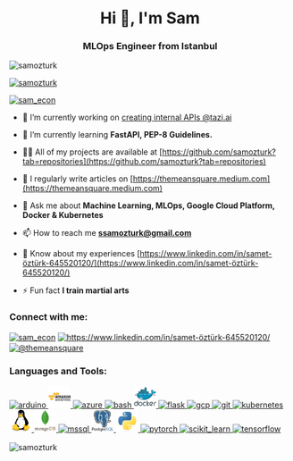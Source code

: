 <h1 align="center">Hi 👋, I'm Sam</h1>
<h3 align="center">MLOps Engineer from Istanbul</h3>

<p align="left"> <img src="https://komarev.com/ghpvc/?username=samozturk&label=Profile%20views&color=0e75b6&style=flat" alt="samozturk" /> </p>

<p align="left"> <a href="https://github.com/ryo-ma/github-profile-trophy"><img src="https://github-profile-trophy.vercel.app/?username=samozturk" alt="samozturk" /></a> </p>

<p align="left"> <a href="https://twitter.com/sam_econ" target="blank"><img src="https://img.shields.io/twitter/follow/sam_econ?logo=twitter&style=for-the-badge" alt="sam_econ" /></a> </p>

- 🔭 I’m currently working on [creating internal APIs @tazi.ai](https://www.tazi.ai)

- 🌱 I’m currently learning **FastAPI, PEP-8 Guidelines.**

- 👨‍💻 All of my projects are available at [https://github.com/samozturk?tab=repositories](https://github.com/samozturk?tab=repositories)

- 📝 I regularly write articles on [https://themeansquare.medium.com](https://themeansquare.medium.com)

- 💬 Ask me about **Machine Learning, MLOps, Google Cloud Platform, Docker & Kubernetes**

- 📫 How to reach me **ssamozturk@gmail.com**

- 📄 Know about my experiences [https://www.linkedin.com/in/samet-öztürk-645520120/](https://www.linkedin.com/in/samet-öztürk-645520120/)

- ⚡ Fun fact **I train martial arts**

<h3 align="left">Connect with me:</h3>
<p align="left">
<a href="https://twitter.com/sam_econ" target="blank"><img align="center" src="https://raw.githubusercontent.com/rahuldkjain/github-profile-readme-generator/master/src/images/icons/Social/twitter.svg" alt="sam_econ" height="30" width="40" /></a>
<a href="https://linkedin.com/in/https://www.linkedin.com/in/samet-öztürk-645520120/" target="blank"><img align="center" src="https://raw.githubusercontent.com/rahuldkjain/github-profile-readme-generator/master/src/images/icons/Social/linked-in-alt.svg" alt="https://www.linkedin.com/in/samet-öztürk-645520120/" height="30" width="40" /></a>
<a href="https://medium.com/@themeansquare" target="blank"><img align="center" src="https://raw.githubusercontent.com/rahuldkjain/github-profile-readme-generator/master/src/images/icons/Social/medium.svg" alt="@themeansquare" height="30" width="40" /></a>
</p>

<h3 align="left">Languages and Tools:</h3>
<p align="left"> <a href="https://www.arduino.cc/" target="_blank"> <img src="https://cdn.worldvectorlogo.com/logos/arduino-1.svg" alt="arduino" width="40" height="40"/> </a> <a href="https://aws.amazon.com" target="_blank"> <img src="https://raw.githubusercontent.com/devicons/devicon/master/icons/amazonwebservices/amazonwebservices-original-wordmark.svg" alt="aws" width="40" height="40"/> </a> <a href="https://azure.microsoft.com/en-in/" target="_blank"> <img src="https://www.vectorlogo.zone/logos/microsoft_azure/microsoft_azure-icon.svg" alt="azure" width="40" height="40"/> </a> <a href="https://www.gnu.org/software/bash/" target="_blank"> <img src="https://www.vectorlogo.zone/logos/gnu_bash/gnu_bash-icon.svg" alt="bash" width="40" height="40"/> </a> <a href="https://www.docker.com/" target="_blank"> <img src="https://raw.githubusercontent.com/devicons/devicon/master/icons/docker/docker-original-wordmark.svg" alt="docker" width="40" height="40"/> </a> <a href="https://flask.palletsprojects.com/" target="_blank"> <img src="https://www.vectorlogo.zone/logos/pocoo_flask/pocoo_flask-icon.svg" alt="flask" width="40" height="40"/> </a> <a href="https://cloud.google.com" target="_blank"> <img src="https://www.vectorlogo.zone/logos/google_cloud/google_cloud-icon.svg" alt="gcp" width="40" height="40"/> </a> <a href="https://git-scm.com/" target="_blank"> <img src="https://www.vectorlogo.zone/logos/git-scm/git-scm-icon.svg" alt="git" width="40" height="40"/> </a> <a href="https://kubernetes.io" target="_blank"> <img src="https://www.vectorlogo.zone/logos/kubernetes/kubernetes-icon.svg" alt="kubernetes" width="40" height="40"/> </a> <a href="https://www.linux.org/" target="_blank"> <img src="https://raw.githubusercontent.com/devicons/devicon/master/icons/linux/linux-original.svg" alt="linux" width="40" height="40"/> </a> <a href="https://www.mongodb.com/" target="_blank"> <img src="https://raw.githubusercontent.com/devicons/devicon/master/icons/mongodb/mongodb-original-wordmark.svg" alt="mongodb" width="40" height="40"/> </a> <a href="https://www.microsoft.com/en-us/sql-server" target="_blank"> <img src="https://www.svgrepo.com/show/303229/microsoft-sql-server-logo.svg" alt="mssql" width="40" height="40"/> </a> <a href="https://www.postgresql.org" target="_blank"> <img src="https://raw.githubusercontent.com/devicons/devicon/master/icons/postgresql/postgresql-original-wordmark.svg" alt="postgresql" width="40" height="40"/> </a> <a href="https://www.python.org" target="_blank"> <img src="https://raw.githubusercontent.com/devicons/devicon/master/icons/python/python-original.svg" alt="python" width="40" height="40"/> </a> <a href="https://pytorch.org/" target="_blank"> <img src="https://www.vectorlogo.zone/logos/pytorch/pytorch-icon.svg" alt="pytorch" width="40" height="40"/> </a> <a href="https://scikit-learn.org/" target="_blank"> <img src="https://upload.wikimedia.org/wikipedia/commons/0/05/Scikit_learn_logo_small.svg" alt="scikit_learn" width="40" height="40"/> </a> <a href="https://www.tensorflow.org" target="_blank"> <img src="https://www.vectorlogo.zone/logos/tensorflow/tensorflow-icon.svg" alt="tensorflow" width="40" height="40"/> </a> </p>

<p><img align="center" src="https://github-readme-stats.vercel.app/api/top-langs?username=samozturk&show_icons=true&locale=en&layout=compact" alt="samozturk" /></p>
